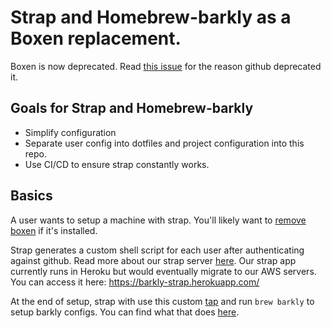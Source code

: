 Strap and Homebrew-barkly as a Boxen replacement.
=================================================
Boxen is now deprecated. Read [this issue](https://github.com/boxen/boxen/issues/197) for the reason github deprecated it.

Goals for Strap and Homebrew-barkly
-----------------------------------
- Simplify configuration
- Separate user config into dotfiles and project configuration into this repo.
- Use CI/CD to ensure strap constantly works.

Basics
-------
A user wants to setup a machine with strap.  You'll likely want to [remove boxen](https://github.com/barklyprotects/our-boxen/blob/master/script/nuke) if it's installed.

Strap generates a custom shell script for each user after authenticating against github.  Read more about our strap server [here](https://github.com/barklyprotects/strap).  Our strap app currently runs in Heroku but would eventually migrate to our AWS servers.  You can access it here: https://barkly-strap.herokuapp.com/

At the end of setup, strap with use this custom [tap](https://github.com/Homebrew/brew/blob/master/docs/brew-tap.md) and run `brew barkly` to setup barkly configs.  You can find what that does [here](https://github.com/barklyprotects/homebrew-barkly/blob/master/cmd/brew-barkly).
